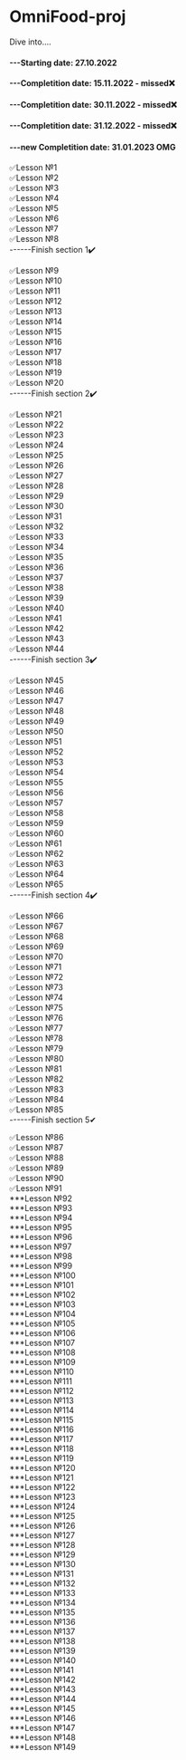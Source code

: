 # OmniFood-proj

Dive into....   

#### ---Starting date: 27.10.2022    
#### ---Completition date: 15.11.2022  - missed❌  
#### ---Completition date: 30.11.2022  - missed❌
#### ---Completition date: 31.12.2022  - missed❌  
#### ---new Completition date: 31.01.2023 OMG
  
  
✅Lesson №1    
✅Lesson №2  
✅Lesson №3  
✅Lesson №4  
✅Lesson №5  
✅Lesson №6   
✅Lesson №7   
✅Lesson №8   
------Finish section 1✔️

✅Lesson №9   
✅Lesson №10   
✅Lesson №11   
✅Lesson №12   
✅Lesson №13   
✅Lesson №14  
✅Lesson №15  
✅Lesson №16   
✅Lesson №17   
✅Lesson №18    
✅Lesson №19     
✅Lesson №20   
------Finish section 2✔️

✅Lesson №21     
✅Lesson №22    
✅Lesson №23     
✅Lesson №24    
✅Lesson №25    
✅Lesson №26  
✅Lesson №27  
✅Lesson №28  
✅Lesson №29  
✅Lesson №30  
✅Lesson №31  
✅Lesson №32  
✅Lesson №33  
✅Lesson №34  
✅Lesson №35  
✅Lesson №36  
✅Lesson №37  
✅Lesson №38  
✅Lesson №39  
✅Lesson №40  
✅Lesson №41  
✅Lesson №42  
✅Lesson №43  
✅Lesson №44   
------Finish section 3✔️

✅Lesson №45  
✅Lesson №46  
✅Lesson №47  
✅Lesson №48  
✅Lesson №49  
✅Lesson №50  
✅Lesson №51  
✅Lesson №52  
✅Lesson №53  
✅Lesson №54  
✅Lesson №55  
✅Lesson №56  
✅Lesson №57  
✅Lesson №58  
✅Lesson №59  
✅Lesson №60  
✅Lesson №61  
✅Lesson №62  
✅Lesson №63  
✅Lesson №64  
✅Lesson №65  
------Finish section 4✔️

✅Lesson №66  
✅Lesson №67  
✅Lesson №68  
✅Lesson №69  
✅Lesson №70  
✅Lesson №71  
✅Lesson №72  
✅Lesson №73  
✅Lesson №74  
✅Lesson №75  
✅Lesson №76  
✅Lesson №77  
✅Lesson №78  
✅Lesson №79  
✅Lesson №80  
✅Lesson №81  
✅Lesson №82  
✅Lesson №83  
✅Lesson №84   
✅Lesson №85  
------Finish section 5✔  

✅Lesson №86  
✅Lesson №87  
✅Lesson №88  
✅Lesson №89  
✅Lesson №90  
✅Lesson №91  
***Lesson №92  
***Lesson №93  
***Lesson №94  
***Lesson №95  
***Lesson №96  
***Lesson №97  
***Lesson №98  
***Lesson №99  
***Lesson №100  
***Lesson №101  
***Lesson №102  
***Lesson №103  
***Lesson №104  
***Lesson №105  
***Lesson №106  
***Lesson №107  
***Lesson №108  
***Lesson №109  
***Lesson №110  
***Lesson №111  
***Lesson №112  
***Lesson №113  
***Lesson №114  
***Lesson №115  
***Lesson №116  
***Lesson №117  
***Lesson №118  
***Lesson №119  
***Lesson №120  
***Lesson №121  
***Lesson №122  
***Lesson №123  
***Lesson №124  
***Lesson №125  
***Lesson №126  
***Lesson №127  
***Lesson №128  
***Lesson №129  
***Lesson №130  
***Lesson №131  
***Lesson №132  
***Lesson №133  
***Lesson №134  
***Lesson №135  
***Lesson №136  
***Lesson №137  
***Lesson №138  
***Lesson №139  
***Lesson №140  
***Lesson №141  
***Lesson №142  
***Lesson №143  
***Lesson №144  
***Lesson №145  
***Lesson №146  
***Lesson №147  
***Lesson №148  
***Lesson №149
